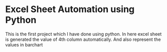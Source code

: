 # Excel Sheet Automation using Python

This is the first project which I have done using python.
In here excel sheet is generated the value of 4th column automatically. 
And also represent the values in barchart
